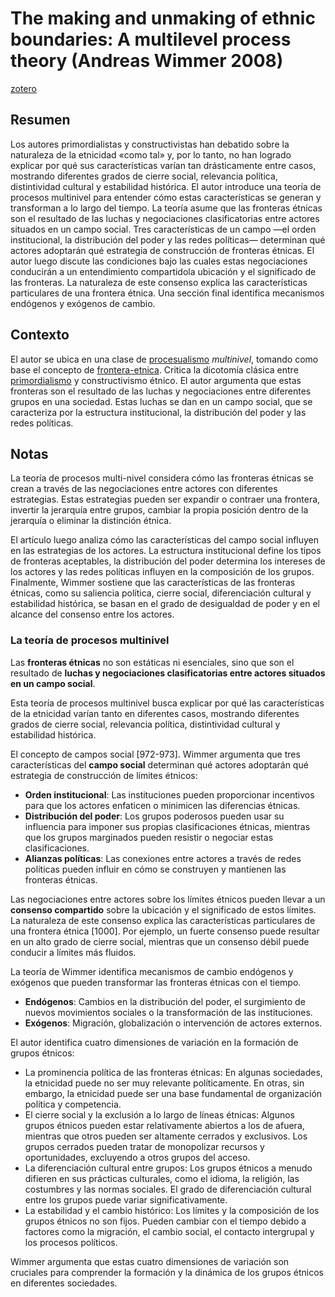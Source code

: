 # The making and unmaking of ethnic boundaries: A multilevel process theory (Andreas Wimmer 2008)

[zotero](zotero://select/items/@wimmer2008)

## Resumen

Los autores primordialistas y constructivistas han debatido sobre la naturaleza de la etnicidad «como tal» y, por lo tanto, no han logrado explicar por qué sus características varían tan drásticamente entre casos, mostrando diferentes grados de cierre social, relevancia política, distintividad cultural y estabilidad histórica. El autor introduce una teoría de procesos multinivel para entender cómo estas características se generan y transforman a lo largo del tiempo. La teoría asume que las fronteras étnicas son el resultado de las luchas y negociaciones clasificatorias entre actores situados en un campo social. Tres características de un campo —el orden institucional, la distribución del poder y las redes políticas— determinan qué actores adoptarán qué estrategia de construcción de fronteras étnicas. El autor luego discute las condiciones bajo las cuales estas negociaciones conducirán a un entendimiento compartidola ubicación y el significado de las fronteras. La naturaleza de este consenso explica las características particulares de una frontera étnica. Una sección final identifica mecanismos endógenos y exógenos de cambio.

## Contexto

El autor se ubica en una clase de [procesualismo](procesualismo.md) *multinivel*, tomando como base el concepto de [frontera-etnica](frontera-etnica.md). Critica la dicotomía clásica entre [primordialismo](primordialismo.md) y constructivismo étnico. El autor argumenta que estas fronteras son el resultado de las luchas y negociaciones entre diferentes grupos en una sociedad. Estas luchas se dan en un campo social, que se caracteriza por la estructura institucional, la distribución del poder y las redes políticas.

## Notas

<!--Argumentos generales:-->

La teoría de procesos multi-nivel considera cómo las fronteras étnicas se crean a través de las negociaciones entre actores con diferentes estrategias. Estas estrategias pueden ser expandir o contraer una frontera, invertir la jerarquía entre grupos, cambiar la propia posición dentro de la jerarquía o eliminar la distinción étnica.

El artículo luego analiza cómo las características del campo social influyen en las estrategias de los actores. La estructura institucional define los tipos de fronteras aceptables, la distribución del poder determina los intereses de los actores y las redes políticas influyen en la composición de los grupos. Finalmente, Wimmer sostiene que las características de las fronteras étnicas, como su saliencia política, cierre social, diferenciación cultural y estabilidad histórica, se basan en el grado de desigualdad de poder y en el alcance del consenso entre los actores.

### La teoría de procesos multinivel

Las **fronteras étnicas** no son estáticas ni esenciales, sino que son el resultado de **luchas y negociaciones clasificatorias entre actores situados en un campo social**.

Esta teoría de procesos multinivel busca explicar por qué las características de la etnicidad varían tanto en diferentes casos, mostrando diferentes grados de cierre social, relevancia política, distintividad cultural y estabilidad histórica.

El concepto de campos social [972-973]. Wimmer argumenta que tres características del **campo social** determinan qué actores adoptarán qué estrategia de construcción de límites étnicos:

* **Orden institucional**: Las instituciones pueden proporcionar incentivos para que los actores enfaticen o minimicen las diferencias étnicas.
* **Distribución del poder**: Los grupos poderosos pueden usar su influencia para imponer sus propias clasificaciones étnicas, mientras que los grupos marginados pueden resistir o negociar estas clasificaciones.
* **Alianzas políticas**: Las conexiones entre actores a través de redes políticas pueden influir en cómo se construyen y mantienen las fronteras étnicas.

Las negociaciones entre actores sobre los límites étnicos pueden llevar a un **consenso compartido** sobre la ubicación y el significado de estos límites. La naturaleza de este consenso explica las características particulares de una frontera étnica [1000]. Por ejemplo, un fuerte consenso puede resultar en un alto grado de cierre social, mientras que un consenso débil puede conducir a límites más fluidos.

La teoría de Wimmer identifica mecanismos de cambio endógenos y exógenos que pueden transformar las fronteras étnicas con el tiempo.

* **Endógenos**: Cambios en la distribución del poder, el surgimiento de nuevos movimientos sociales o la transformación de las instituciones.
* **Exógenos**: Migración, globalización o intervención de actores externos.

El autor identifica cuatro dimensiones de variación en la formación de grupos étnicos:

* La prominencia política de las fronteras étnicas: En algunas sociedades, la etnicidad puede no ser muy relevante políticamente. En otras, sin embargo, la etnicidad puede ser una base fundamental de organización política y competencia.
* El cierre social y la exclusión a lo largo de líneas étnicas: Algunos grupos étnicos pueden estar relativamente abiertos a los de afuera, mientras que otros pueden ser altamente cerrados y exclusivos. Los grupos cerrados pueden tratar de monopolizar recursos y oportunidades, excluyendo a otros grupos del acceso.
* La diferenciación cultural entre grupos: Los grupos étnicos a menudo difieren en sus prácticas culturales, como el idioma, la religión, las costumbres y las normas sociales. El grado de diferenciación cultural entre los grupos puede variar significativamente.
* La estabilidad y el cambio histórico: Los límites y la composición de los grupos étnicos no son fijos. Pueden cambiar con el tiempo debido a factores como la migración, el cambio social, el contacto intergrupal y los procesos políticos.

Wimmer argumenta que estas cuatro dimensiones de variación son cruciales para comprender la formación y la dinámica de los grupos étnicos en diferentes sociedades.
